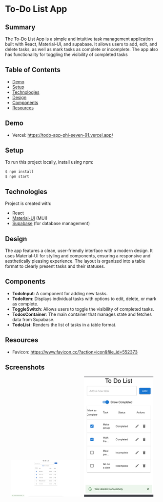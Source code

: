 # To-Do List App

## Summary

The To-Do List App is a simple and intuitive task management application built with React, Material-UI, and supabase. It allows users to add, edit, and delete tasks, as well as mark tasks as complete or incomplete. The app also has functionality for toggling the visibility of completed tasks

## Table of Contents
- [Demo](#demo)
- [Setup](#setup)
- [Technologies](#technologies)
- [Design](#design)
- [Components](#components)
- [Resources](#resources)

## Demo
- Vercel: https://todo-app-phi-seven-91.vercel.app/

## Setup
To run this project locally, install using npm:

```
$ npm install
$ npm start
```

## Technologies
Project is created with:

- React
- [Material-UI](https://mui.com/) (MUI)
- [Supabase](https://supabase.com/) (for database management)

## Design

The app features a clean, user-friendly interface with a modern design. It uses Material-UI for styling and components, ensuring a responsive and aesthetically pleasing experience. The layout is organized into a table format to clearly present tasks and their statuses.

## Components

- **TodoInput**: A component for adding new tasks.
- **TodoItem**: Displays individual tasks with options to edit, delete, or mark as complete.
- **ToggleSwitch**: Allows users to toggle the visibility of completed tasks.
- **TodosContainer**: The main container that manages state and fetches data from Supabase.
- **TodoList**: Renders the list of tasks in a table format.

## Resources
- Favicon: https://www.favicon.cc/?action=icon&file_id=552373

## Screenshots

<p align="center">
  <img src="public/desktop.png" alt="Desktop View" width="45%" style="margin-right: 10px;" />
  <img src="public/mobile.png" alt="Mobile View" width="45%" />
</p>
